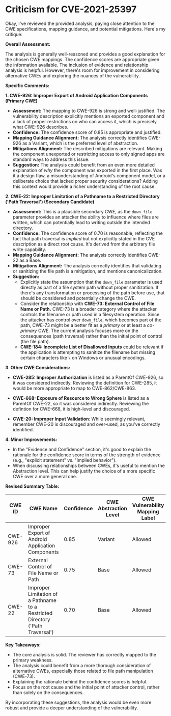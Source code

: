 # Criticism for CVE-2021-25397

Okay, I've reviewed the provided analysis, paying close attention to the CWE specifications, mapping guidance, and potential mitigations. Here's my critique:

**Overall Assessment:**

The analysis is generally well-reasoned and provides a good explanation for the chosen CWE mappings. The confidence scores are appropriate given the information available. The inclusion of evidence and relationship analysis is helpful. However, there's room for improvement in considering alternative CWEs and exploring the nuances of the vulnerability.

**Specific Comments:**

**1. CWE-926: Improper Export of Android Application Components (Primary CWE)**

*   **Assessment:**  The mapping to CWE-926 is strong and well-justified. The vulnerability description explicitly mentions an exported component and a lack of proper restrictions on who can access it, which is precisely what CWE-926 describes.
*   **Confidence:** The confidence score of 0.85 is appropriate and justified.
*   **Mapping Guidance Alignment:**  The analysis correctly identifies CWE-926 as a Variant, which is the preferred level of abstraction.
*   **Mitigations Alignment:** The described mitigations are relevant. Making the component unexported or restricting access to only signed apps are standard ways to address this issue.
*   **Suggestion:** The analysis could benefit from an even more detailed explanation of _why_ the component was exported in the first place. Was it a design flaw, a misunderstanding of Android's component model, or a deliberate choice that lacked proper security considerations? Adding this context would provide a richer understanding of the root cause.

**2. CWE-22: Improper Limitation of a Pathname to a Restricted Directory ('Path Traversal') (Secondary Candidate)**

*   **Assessment:** This is a plausible secondary CWE, as the `down_file` parameter provides an attacker the ability to influence where files are written, which can potentially lead to writing outside the intended directory.
*   **Confidence:** The confidence score of 0.70 is reasonable, reflecting the fact that path traversal is *implied* but not explicitly stated in the CVE description as a direct root cause. It's derived from the arbitrary file write capability.
*   **Mapping Guidance Alignment:** The analysis correctly identifies CWE-22 as a Base.
*   **Mitigations Alignment:** The analysis correctly identifies that validating or sanitizing the file path is a mitigation, and mentions canonicalization.
*   **Suggestion:**
    *   Explicitly state the assumption that the `down_file` parameter is used directly as part of a file system path without proper sanitization. If there's any transformation or processing of the path before use, that should be considered and potentially change the CWE.
    *   Consider the relationship with **CWE-73: External Control of File Name or Path.** CWE-73 is a broader category where the attacker controls the filename or path used in a filesystem operation. Since the attacker has control over `down_file`, which becomes part of the path, CWE-73 might be a better fit as a *primary* or at least a *co-primary* CWE. The current analysis focuses more on the consequences (path traversal) rather than the initial point of control (the file path).
    *   **CWE-184: Incomplete List of Disallowed Inputs** could be relevant if the application is attempting to sanitize the filename but missing certain characters like `\` on Windows or unusual encodings.

**3. Other CWE Considerations:**

*   **CWE-285: Improper Authorization** is listed as a ParentOf CWE-926, so it was considered indirectly. Reviewing the definition for CWE-285, it would be more appropriate to map to CWE-862/CWE-863.

*   **CWE-668: Exposure of Resource to Wrong Sphere** is listed as a ParentOf CWE-22, so it was considered indirectly. Reviewing the defintion for CWE-668, it is high-level and discouraged.

*    **CWE-20: Improper Input Validation**: While seemingly relevant, remember CWE-20 is discouraged and over-used, as you've correctly identified.

**4. Minor Improvements:**

*   In the "Evidence and Confidence" section, it's good to explain the rationale for the confidence score in terms of the strength of evidence (e.g., "explicit statement" vs. "implied behavior").
*   When discussing relationships between CWEs, it's useful to mention the Abstraction level. This can help justify the choice of a more specific CWE over a more general one.

**Revised Summary Table:**

| CWE ID | CWE Name | Confidence | CWE Abstraction Level | CWE Vulnerability Mapping Label | CWE-Vulnerability Mapping Notes |
|---|---|---|---|---|---|
| CWE-926 | Improper Export of Android Application Components | 0.85 | Variant | Allowed | Primary CWE |
| CWE-73 | External Control of File Name or Path | 0.75 | Base | Allowed | Secondary/Co-Primary Candidate |
| CWE-22 | Improper Limitation of a Pathname to a Restricted Directory ('Path Traversal') | 0.70 | Base | Allowed | Tertiary Candidate - Consequence of Improper Path Handling.  |

**Key Takeaways:**

*   The core analysis is solid. The reviewer has correctly mapped to the primary weakness.
*   The analysis could benefit from a more thorough consideration of alternative CWEs, especially those related to file path manipulation (CWE-73).
*   Explaining the rationale behind the confidence scores is helpful.
*   Focus on the root cause and the initial point of attacker control, rather than solely on the consequences.

By incorporating these suggestions, the analysis would be even more robust and provide a deeper understanding of the vulnerability.